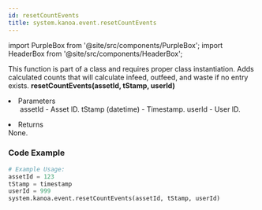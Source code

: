 ```yaml
---
id: resetCountEvents
title: system.kanoa.event.resetCountEvents
---
```


import PurpleBox from '@site/src/components/PurpleBox';
import HeaderBox from '@site/src/components/HeaderBox';

<PurpleBox>This function is part of a class and requires proper class instantiation.</PurpleBox>
<HeaderBox header="Description">
    Adds calculated counts that will calculate infeed, outfeed, and waste if no entry exists.
</HeaderBox>
<HeaderBox header="Syntax">
    <b>resetCountEvents(assetId, tStamp, userId)</b>
    <li>Parameters <br />
        <ul>
            assetId - Asset ID.
            tStamp (datetime) - Timestamp.
            userId - User ID.
        </ul>
    </li>
    <li>Returns <br />
        None.
    </li>
</HeaderBox>

### Code Example

```python
# Example Usage:
assetId = 123
tStamp = timestamp
userId = 999
system.kanoa.event.resetCountEvents(assetId, tStamp, userId)

